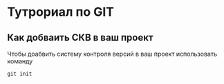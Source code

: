 # Тутрориал по GIT

## Как добваить СКВ в ваш проект

Чтобы доабвить систему контроля версий в ваш проект использовать команду

```
git init

```

